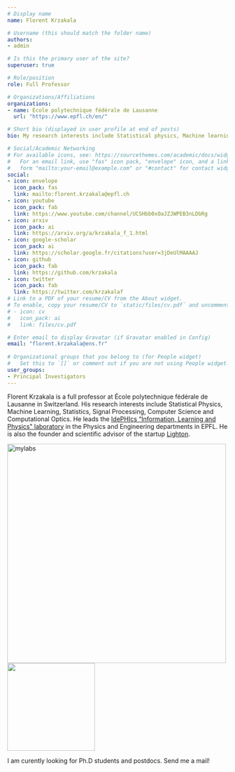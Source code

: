 ```yaml
---
# Display name
name: Florent Krzakala

# Username (this should match the folder name)
authors:
- admin

# Is this the primary user of the site?
superuser: true

# Role/position
role: Full Professor

# Organizations/Affiliations
organizations:
- name: École polytechnique fédérale de Lausanne
  url: "https://www.epfl.ch/en/"

# Short bio (displayed in user profile at end of posts)
bio: My research interests include Statistical physics, Machine learning, Statistics, Probablity, Computer science, Signal processing and Computational optics. 

# Social/Academic Networking
# For available icons, see: https://sourcethemes.com/academic/docs/widgets/#icons
#   For an email link, use "fas" icon pack, "envelope" icon, and a link in the
#   form "mailto:your-email@example.com" or "#contact" for contact widget.
social:
- icon: envelope
  icon_pack: fas
  link: mailto:florent.krzakala@epfl.ch
- icon: youtube
  icon_pack: fab
  link: https://www.youtube.com/channel/UCSHbb0xOaJZJWPEB3nLDbRg
- icon: arxiv
  icon_pack: ai
  link: https://arxiv.org/a/krzakala_f_1.html
- icon: google-scholar
  icon_pack: ai
  link: https://scholar.google.fr/citations?user=3jDeUlMAAAAJ
- icon: github
  icon_pack: fab
  link: https://github.com/krzakala
- icon: twitter
  icon_pack: fab
  link: https://twitter.com/krzakalaf
# Link to a PDF of your resume/CV from the About widget.
# To enable, copy your resume/CV to `static/files/cv.pdf` and uncomment the lines below.  
# - icon: cv
#   icon_pack: ai
#   link: files/cv.pdf

# Enter email to display Gravatar (if Gravatar enabled in Config)
email: "florent.krzakala@ens.fr"
  
# Organizational groups that you belong to (for People widget)
#   Set this to `[]` or comment out if you are not using People widget.  
user_groups:
- Principal Investigators
---
```


Florent Krzakala is a full professor at École polytechnique fédérale
de Lausanne in Switzerland. His research interests include Statistical
Physics, Machine Learning, Statistics, Signal Processing, Computer
Science and Computational Optics. He leads the [IdePHIcs “Information,
Learning and Physics" laboratory](https://www.epfl.ch/labs/idephics/) in the Physics and Engineering
departments in EPFL. He is also the founder and scientific advisor of
the startup [Lighton](http://www.lighton.ai).

<img
src="https://upload.wikimedia.org/wikipedia/commons/e/e2/EPFL_campus_2017.jpg"
alt="mylabs" width="500"/>
<img
src="https://upload.wikimedia.org/wikipedia/commons/thumb/f/f4/Logo_EPFL.svg/440px-Logo_EPFL.svg.png" width="200"/>

I am curently looking for Ph.D students and postdocs. Send me a mail!

